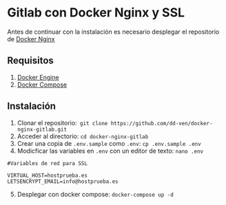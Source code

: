 # Gitlab con Docker Nginx y SSL

Antes de continuar con la instalación es necesario desplegar el repositorio de [Docker Nginx](https://github.com/dd-ven/docker-nginx.git)

## Requisitos

1. [Docker Engine](https://docs.docker.com/engine/install/)
2. [Docker Compose](https://docs.docker.com/compose/install/)

## Instalación

1. Clonar el repositorio:`` git clone https://github.com/dd-ven/docker-nginx-gitlab.git``
2. Acceder al directorio: ``cd docker-nginx-gitlab``
3. Crear una copia de ``.env.sample`` como ``.env``: ``cp .env.sample .env``
4. Modicficar las variables en ``.env`` con un editor de texto: ``nano .env``

````
#Variables de red para SSL

VIRTUAL_HOST=hostprueba.es
LETSENCRYPT_EMAIL=info@hostprueba.es
````

5. Desplegar con docker compose: ``docker-compose up -d``